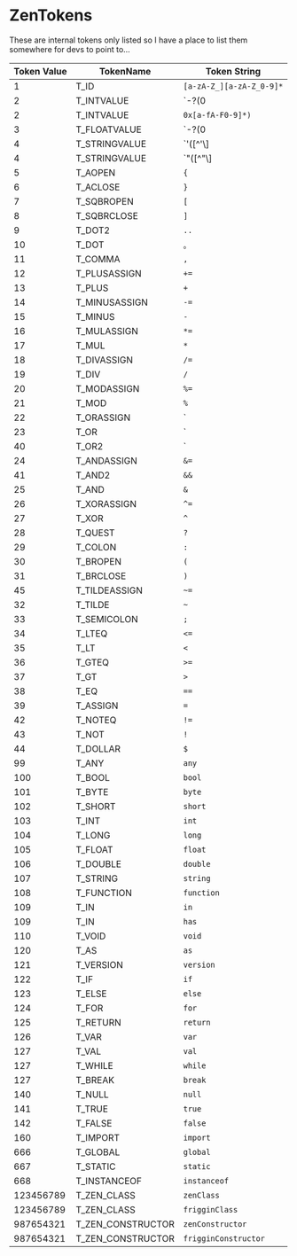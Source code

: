 # ZenTokens

These are internal tokens only listed so I have a place to list them somewhere for devs to point to...

| Token Value | TokenName           | Token String                                                |
| ----------- | ------------------- | ----------------------------------------------------------- |
| 1           | T_ID                | `[a-zA-Z_][a-zA-Z_0-9]*`                                    |
| 2           | T_INTVALUE          | `\-?(0|[1-9][0-9]*)`                                       |
| 2           | T_INTVALUE          | `0x[a-fA-F0-9]*)`                                           |
| 3           | T_FLOATVALUE        | `\-?(0|[1-9][0-9]*)\.[0-9]+([eE][\+\-]?[0-9]+)?[fFdD]?` |
| 4           | T_STRINGVALUE       | `'([^'\\]|\\(['"\\/bfnrt]|u[0-9a-fA-F]{4}))*'`        |
| 4           | T_STRINGVALUE       | `"([^"\\]|\\(['"\\/bfnrt]|u[0-9a-fA-F]{4}))*"`        |
| 5           | T_AOPEN             | `{`                                                         |
| 6           | T_ACLOSE            | `}`                                                         |
| 7           | T_SQBROPEN          | `[`                                                         |
| 8           | T_SQBRCLOSE         | `]`                                                         |
| 9           | T_DOT2              | `..`                                                        |
| 10          | T_DOT               | `。`                                                         |
| 11          | T_COMMA             | `,`                                                         |
| 12          | T_PLUSASSIGN        | `+=`                                                        |
| 13          | T_PLUS              | `+`                                                         |
| 14          | T_MINUSASSIGN       | `-=`                                                        |
| 15          | T_MINUS             | `-`                                                         |
| 16          | T_MULASSIGN         | `*=`                                                        |
| 17          | T_MUL               | `*`                                                         |
| 18          | T_DIVASSIGN         | `/=`                                                        |
| 19          | T_DIV               | `/`                                                         |
| 20          | T_MODASSIGN         | `%=`                                                        |
| 21          | T_MOD               | `%`                                                         |
| 22          | T_ORASSIGN          | `|=`                                                        |
| 23          | T_OR                | `|`                                                         |
| 40          | T_OR2               | `||`                                                        |
| 24          | T_ANDASSIGN         | `&=`                                                    |
| 41          | T_AND2              | `&&`                                                |
| 25          | T_AND               | `&`                                                     |
| 26          | T_XORASSIGN         | `^=`                                                        |
| 27          | T_XOR               | `^`                                                         |
| 28          | T_QUEST             | `?`                                                         |
| 29          | T_COLON             | `:`                                                         |
| 30          | T_BROPEN            | `(`                                                         |
| 31          | T_BRCLOSE           | `)`                                                         |
| 45          | T_TILDEASSIGN       | `~=`                                                        |
| 32          | T_TILDE             | `~`                                                         |
| 33          | T_SEMICOLON         | `;`                                                         |
| 34          | T_LTEQ              | `<=`                                                     |
| 35          | T_LT                | `<`                                                      |
| 36          | T_GTEQ              | `>=`                                                     |
| 37          | T_GT                | `>`                                                      |
| 38          | T_EQ                | `==`                                                        |
| 39          | T_ASSIGN            | `=`                                                         |
| 42          | T_NOTEQ             | `!=`                                                        |
| 43          | T_NOT               | `!`                                                         |
| 44          | T_DOLLAR            | `$`                                                         |
| 99          | T_ANY               | `any`                                                       |
| 100         | T_BOOL              | `bool`                                                      |
| 101         | T_BYTE              | `byte`                                                      |
| 102         | T_SHORT             | `short`                                                     |
| 103         | T_INT               | `int`                                                       |
| 104         | T_LONG              | `long`                                                      |
| 105         | T_FLOAT             | `float`                                                     |
| 106         | T_DOUBLE            | `double`                                                    |
| 107         | T_STRING            | `string`                                                    |
| 108         | T_FUNCTION          | `function`                                                  |
| 109         | T_IN                | `in`                                                        |
| 109         | T_IN                | `has`                                                       |
| 110         | T_VOID              | `void`                                                      |
| 120         | T_AS                | `as`                                                        |
| 121         | T_VERSION           | `version`                                                   |
| 122         | T_IF                | `if`                                                        |
| 123         | T_ELSE              | `else`                                                      |
| 124         | T_FOR               | `for`                                                       |
| 125         | T_RETURN            | `return`                                                    |
| 126         | T_VAR               | `var`                                                       |
| 127         | T_VAL               | `val`                                                       |
| 127         | T_WHILE             | `while`                                                     |
| 127         | T_BREAK             | `break`                                                     |
| 140         | T_NULL              | `null`                                                      |
| 141         | T_TRUE              | `true`                                                      |
| 142         | T_FALSE             | `false`                                                     |
| 160         | T_IMPORT            | `import`                                                    |
| 666         | T_GLOBAL            | `global`                                                    |
| 667         | T_STATIC            | `static`                                                    |
| 668         | T_INSTANCEOF        | `instanceof`                                                |
| 123456789   | T_ZEN_CLASS       | `zenClass`                                                  |
| 123456789   | T_ZEN_CLASS       | `frigginClass`                                              |
| 987654321   | T_ZEN_CONSTRUCTOR | `zenConstructor`                                            |
| 987654321   | T_ZEN_CONSTRUCTOR | `frigginConstructor`                                        |